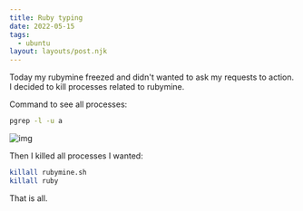 ```yaml
---
title: Ruby typing
date: 2022-05-15
tags:
  - ubuntu
layout: layouts/post.njk
---
```


Today my rubymine freezed and didn't wanted to ask my requests to action. I decided to kill processes related to rubymine.

Command to see all processes:

```bash
pgrep -l -u a
```

![img](../../img/posts/2022-05-15-kill_process_1.png)

Then I killed all processes I wanted:

```bash
killall rubymine.sh
killall ruby
```

That is all.
